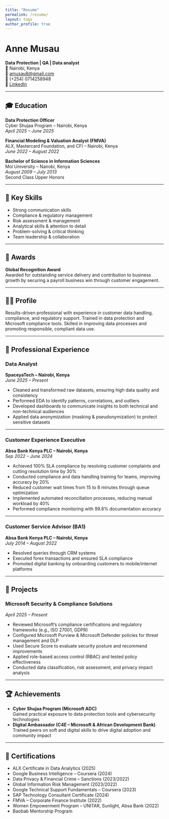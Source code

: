 ```yaml
---
title: "Resume"
permalink: /resume/
layout: tags
author_profile: true
---
```

# Anne Musau  
**Data Protection | QA | Data analyst**  
📍 Nairobi, Kenya  
📧 amusau8@gmail.com  
📱 (+254) 0714258948  
🔗 [LinkedIn](https://www.linkedin.com/in/anne-musau/)

---

## 🎓 Education

**Data Protection Officer**  
Cyber Shujaa Program – Nairobi, Kenya  
*April 2025 – June 2025*

**Financial Modeling & Valuation Analyst (FMVA)**  
ALX, Mastercard Foundation, and CFI – Nairobi, Kenya  
*June 2022 – August 2022*

**Bachelor of Science in Information Sciences**  
Moi University – Nairobi, Kenya  
*August 2009 – July 2013*  
Second Class Upper Honors

---

## 🧠 Key Skills

- Strong communication skills  
- Compliance & regulatory management  
- Risk assessment & management  
- Analytical skills & attention to detail  
- Problem-solving & critical thinking  
- Team leadership & collaboration  

---

## 🏅 Awards

**Global Recognition Award**  
Awarded for outstanding service delivery and contribution to business growth by securing a payroll business win through customer engagement.

---

## 🧑‍💼 Profile

Results-driven professional with experience in customer data handling, compliance, and regulatory support. Trained in data protection and Microsoft compliance tools. Skilled in improving data processes and promoting responsible, compliant data use.

---

## 💼 Professional Experience

### **Data Analyst**  
**SpaceyaTech – Nairobi, Kenya**  
*June 2025 – Present*  
- Cleaned and transformed raw datasets, ensuring high data quality and consistency  
- Performed EDA to identify patterns, correlations, and outliers  
- Developed dashboards to communicate insights to both technical and non-technical audiences  
- Applied data anonymization (masking & pseudonymization) to protect sensitive datasets  

---

### **Customer Experience Executive**  
**Absa Bank Kenya PLC – Nairobi, Kenya**  
*Sep 2022 – June 2024*  
- Achieved 100% SLA compliance by resolving customer complaints and cutting resolution time by 30%  
- Conducted compliance and data handling training for teams, improving accuracy by 20%  
- Reduced customer wait times from 15 to 8 minutes through queue optimization  
- Implemented automated reconciliation processes, reducing manual workload by 40%  
- Performed compliance monitoring with 99.8% documentation accuracy  

---

### **Customer Service Advisor (BA1)**  
**Absa Bank Kenya PLC – Nairobi, Kenya**  
*July 2014 – August 2022*  
- Resolved queries through CRM systems  
- Executed forex transactions and ensured SLA compliance  
- Promoted digital banking by onboarding customers to mobile/internet platforms  

---

## 🧪 Projects

### **Microsoft Security & Compliance Solutions**  
*April 2025 – Present*  
- Reviewed Microsoft’s compliance certifications and regulatory frameworks (e.g., ISO 27001, GDPR)  
- Configured Microsoft Purview & Microsoft Defender policies for threat management and DLP  
- Used Secure Score to evaluate security posture and recommend improvements  
- Applied role-based access control (RBAC) and tested policy effectiveness  
- Conducted data classification, risk assessment, and privacy impact analysis  

---

## 🏆 Achievements

- **Cyber Shujaa Program (Microsoft ADC)**  
  Gained practical exposure to data protection tools and cybersecurity technologies  
- **Digital Ambassador (C4E – Microsoft & African Development Bank)**  
  Trained peers on soft and digital skills to drive digital adoption and community impact  

---

## 📜 Certifications

- ALX Certificate in Data Analytics (2025)  
- Google Business Intelligence – Coursera (2024)  
- Data Privacy & Financial Crime – Sanctions (2023/2022)  
- Global Information Risk Management (2023/2022)  
- Google Technical Support Fundamentals – Coursera (2023)  
- SAP Technology Consultant Certificate (2024)  
- FMVA – Corporate Finance Institute (2022)  
- Women Empowerment Program – UNITAR, Sunlight, Absa Bank (2022)  
- Baobab Mentorship Program
